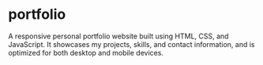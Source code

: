 # portfolio
A responsive personal portfolio website built using HTML, CSS, and JavaScript. It showcases my projects, skills, and contact information, and is optimized for both desktop and mobile devices.

